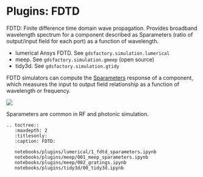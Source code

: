 # Plugins: FDTD

FDTD: Finite difference time domain wave propagation. Provides broadband wavelength spectrum for a component  described as Sparameters (ratio of output/input field for each port) as a function of wavelength.
  - lumerical Ansys FDTD. See `gdsfactory.simulation.lumerical`
  - meep. See `gdsfactory.simulation.gmeep` (open source)
  - tidy3d. See `gdsfactory.simulation.gtidy`

FDTD simulators can compute the [Sparameters](https://en.wikipedia.org/wiki/Scattering_parameters) response of a component, which measures the input to output field relationship as a function of wavelength or frequency.

![](https://i.imgur.com/RSOTDIN.png)

Sparameters are common in RF and photonic simulation.


```{eval-rst}
.. toctree::
   :maxdepth: 2
   :titlesonly:
   :caption: FDTD:

   notebooks/plugins/lumerical/1_fdtd_sparameters.ipynb
   notebooks/plugins/meep/001_meep_sparameters.ipynb
   notebooks/plugins/meep/002_gratings.ipynb
   notebooks/plugins/tidy3d/00_tidy3d.ipynb
```
